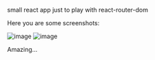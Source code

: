 small react app just to play with react-router-dom

Here you are some screenshots:

![image](https://github.com/sergimoli/reactrouterdom_silly_app/assets/95481090/f8879c7c-c3c2-4730-a05c-acd96e44c16f)
![image](https://github.com/sergimoli/reactrouterdom_silly_app/assets/95481090/66b34486-aa9b-4fbd-a0fb-8ad4c89bb0ea)

Amazing...
